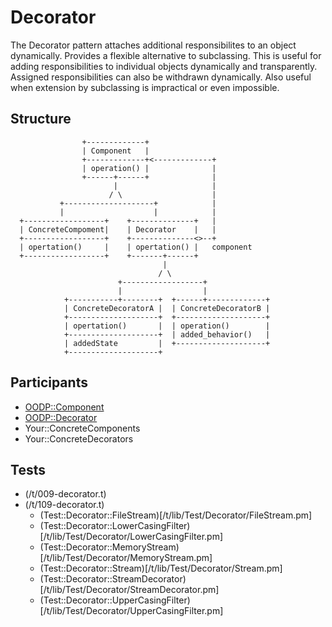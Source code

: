 Decorator
=========
The Decorator pattern attaches additional responsibilites to an
object dynamically. Provides a flexible alternative to subclassing.
This is useful for adding responsibilities to individual objects
dynamically and transparently. Assigned responsibilities can also
be withdrawn dynamically. Also useful when extension by subclassing
is impractical or even impossible.

Structure
---------
```
                +-------------+
                | Component   |
                +-------------+<-------------+
                | operation() |              |
                +------+------+              |
                       |                     |
                      / \                    |
           +--------------------+            |
           |                    |            |
  +------------------+    +--------------+   |
  | ConcreteCompoment|    | Decorator    |   |
  +------------------+    +--------------<>--+
  | opertation()     |    | opertation() |   component
  +------------------+    +-------+------+
                                  |
                                 / \
                        +------------------+
                        |                  |
            +-----------+--------+  +------+-------------+
            | ConcreteDecoratorA |  | ConcreteDecoratorB |
            +--------------------+  +--------------------+
            | opertation()       |  | operation()        |
            +--------------------+  | added_behavior()   |
            | addedState         |  +--------------------+
            +--------------------+
```

Participants
------------
* [OODP::Component](/lib/OODP/Component.pm)
* [OODP::Decorator](/lib/OODP/Decorator.pm)
* Your::ConcreteComponents
* Your::ConcreteDecorators

Tests
-----
* (/t/009-decorator.t)
* (/t/109-decorator.t)
  * (Test::Decorator::FileStream)[/t/lib/Test/Decorator/FileStream.pm]
  * (Test::Decorator::LowerCasingFilter)[/t/lib/Test/Decorator/LowerCasingFilter.pm]
  * (Test::Decorator::MemoryStream)[/t/lib/Test/Decorator/MemoryStream.pm]
  * (Test::Decorator::Stream)[/t/lib/Test/Decorator/Stream.pm]
  * (Test::Decorator::StreamDecorator)[/t/lib/Test/Decorator/StreamDecorator.pm]
  * (Test::Decorator::UpperCasingFilter)[/t/lib/Test/Decorator/UpperCasingFilter.pm]
